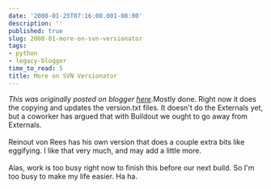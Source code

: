```yaml
---
date: '2008-01-25T07:16:00.001-08:00'
description: ''
published: true
slug: 2008-01-more-on-svn-versionator
tags:
- python
- legacy-blogger
time_to_read: 5
title: More on SVN Versionator
---
```


*This was originally posted on blogger [here](https://pydanny.blogspot.com/2008/01/more-on-svn-versionator.html)*.Mostly done.  Right now it does the copying and updates the version.txt files.  It doesn't do the Externals yet, but a coworker has argued that with Buildout we ought to go away from Externals.<br /><br />Reinout von Rees has his own version that does a couple extra bits like eggifying.  I like that very much, and may add a little more.<br /><br />Alas, work is too busy right now to finish this before our next build.  So I'm too busy to make my life easier.  Ha ha.